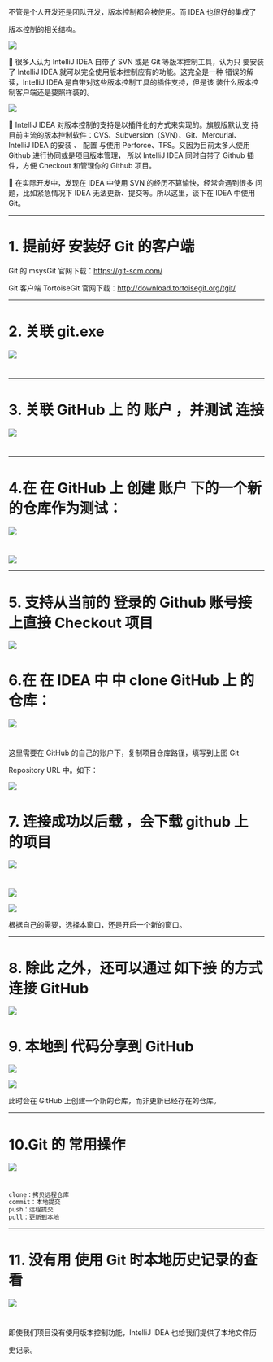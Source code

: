 不管是个人开发还是团队开发，版本控制都会被使用。而 IDEA 也很好的集成了


版本控制的相关结构。

![](images/WEBRESOURCE320600eeecd5013a3f77d3c4c80837e7截图.png)







 很多人认为 IntelliJ IDEA 自带了 SVN 或是 Git 等版本控制工具，认为只
要安装了 IntelliJ IDEA 就可以完全使用版本控制应有的功能。这完全是一种
错误的解读，IntelliJ IDEA 是自带对这些版本控制工具的插件支持，但是该
装什么版本控制客户端还是要照样装的。

![](images/WEBRESOURCEc086fa5a2db128bb43cdc466e10633c6截图.png)




 IntelliJ IDEA 对版本控制的支持是以插件化的方式来实现的。旗舰版默认支
持目前主流的版本控制软件：CVS、Subversion（SVN）、Git、Mercurial、
 IntelliJ IDEA 的安装 、 配置 与使用
Perforce、TFS。又因为目前太多人使用 Github 进行协同或是项目版本管理，
所以 IntelliJ IDEA 同时自带了 Github 插件，方便 Checkout 和管理你的
Github 项目。


 在实际开发中，发现在 IDEA 中使用 SVN 的经历不算愉快，经常会遇到很多
问题，比如紧急情况下 IDEA 无法更新、提交等。所以这里，谈下在 IDEA
中使用 Git。




---

# 1. 提前好 安装好 Git 的客户端


Git 的 msysGit 官网下载：https://git-scm.com/


Git 客户端 TortoiseGit 官网下载：http://download.tortoisegit.org/tgit/




---

# 2. 关联 git.exe

![](images/WEBRESOURCE60ade5be7cb43a34eb0a4365faca47f9截图.png)

# 







---

# 3. 关联 GitHub 上 的 账户 ，并测试 连接

![](images/WEBRESOURCE2353b72cc3227da599f32c1f0cdbe0b3截图.png)

# 




---

# 4.在 在 GitHub 上 创建 账户 下的一个新的仓库作为测试：

![](images/WEBRESOURCE5adea80c88de4d36a13ae86944eda87f截图.png)

# 







![](images/WEBRESOURCE142747c9ec6baa64abecb8f60e9b013e截图.png)



---

# 5. 支持从当前的 登录的 Github 账号接 上直接 Checkout 项目

![](images/WEBRESOURCE4af9375c62825c79c64afdd4b9e6a977截图.png)

# 


# 6.在 在 IDEA 中 中 clone GitHub 上 的仓库：

![](images/WEBRESOURCEe4e4f9a95aaaa464a21d2b8e7b60644e截图.png)

# 


这里需要在 GitHub 的自己的账户下，复制项目仓库路径，填写到上图 Git


Repository URL 中。如下：

![](images/WEBRESOURCEe791c6677be336532a0f9bfd7e77da1f截图.png)







# 7. 连接成功以后载 ，会下载 github 上 的项目

![](images/WEBRESOURCE788c8d512f8993d95fd160816039d045截图.png)

# 







![](images/WEBRESOURCE51299c2d9bf900a1233a048d3ccdfa2c截图.png)



![](images/WEBRESOURCE4d775a088dd366baedb638e3793e7125截图.png)

根据自己的需要，选择本窗口，还是开启一个新的窗口。




---

# 8. 除此 之外，还可以通过 如下接 的方式连接 GitHub

![](images/WEBRESOURCEe6a176d487ac982e869f66f97d8bea94截图.png)

# 


# 9. 本地到 代码分享到 GitHub







![](images/WEBRESOURCE24cd928b98eca59911074251068f2d6d截图.png)



![](images/WEBRESOURCE966d0dd4cc02c4b00ec788cfb8711280截图.png)

此时会在 GitHub 上创建一个新的仓库，而非更新已经存在的仓库。




---

# 10.Git 的 常用操作

![](images/WEBRESOURCEac327c76c0eeba38420cee9521924641截图.png)

# 


```javascript
clone：拷贝远程仓库
commit：本地提交
push：远程提交
pull：更新到本地
```






---

# 11. 没有用 使用 Git 时本地历史记录的查看

![](WEBRESOURCEd741d47daf0a86d3e4a3b82b0c66531a)

# 


即使我们项目没有使用版本控制功能，IntelliJ IDEA 也给我们提供了本地文件历


史记录。